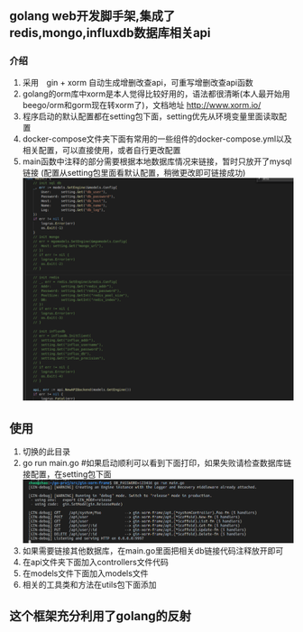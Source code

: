 ## golang web开发脚手架,集成了redis,mongo,influxdb数据库相关api

### 介绍
1. 采用　gin + xorm 自动生成增删改查api，可重写增删改查api函数　
2. golang的orm库中xorm是本人觉得比较好用的，语法都很清晰(本人最开始用beego/orm和gorm现在转xorm了)，文档地址 http://www.xorm.io/
3. 程序启动的默认配置都在setting包下面，setting优先从环境变量里面读取配置
4. docker-compose文件夹下面有常用的一些组件的docker-compose.yml以及相关配置，可以直接使用，或者自行更改配置
5. main函数中注释的部分需要根据本地数据库情况来链接，暂时只放开了mysql链接 (配置从setting包里面看默认配置，稍微更改即可链接成功)
![avatar](./img/note-code.png)

## 使用
1. 切换的此目录
2. go run main.go  #如果启动顺利可以看到下面打印，如果失败请检查数据库链接配置，在setting包下面
![avatar](./img/run-state.png)
3. 如果需要链接其他数据库，在main.go里面把相关db链接代码注释放开即可
4. 在api文件夹下面加入controllers文件代码 
5. 在models文件下面加入models文件
6. 相关的工具类和方法在utils包下面添加

## 这个框架充分利用了golang的反射 
